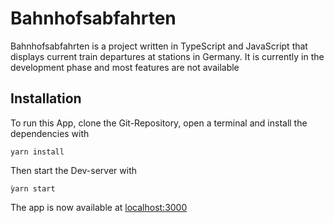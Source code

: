 # Bahnhofsabfahrten
Bahnhofsabfahrten is a project written in TypeScript and JavaScript that displays current train departures at stations in Germany. It is currently in the development phase and most features are not available
## Installation
To run this App, clone the Git-Repository, open a terminal and install the dependencies with

```yarn install```

Then start the Dev-server with 

```ỳarn start```

The app is now available at <a href="http://127.0.0.1:3000" target="_blank">localhost:3000</a>
